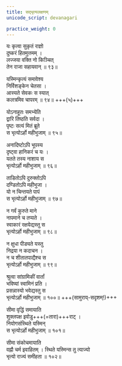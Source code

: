 ```yaml
---
title: सद्भृत्यलक्षणम्
unicode_script: devanagari

practice_weight: 0
---
```


यः कृत्वा सुकृतं राज्ञो  
दुष्करं हितमुत्तमम् ।  
लज्जया वक्ति नो किञ्चित्  
तेन राजा सहायवान् ॥ ९३॥

यस्मिन्कृत्यं समावेश्य  
निर्विशङ्केन चेतसा ।  
आस्यते सेवकः स स्यात्  
कलत्रमिव चापरम् ॥ ९४॥ +++(५)+++

योऽनाहूतः समभ्येति  
द्वारि तिष्ठति सर्वदा ।  
पृष्टः सत्यं मितं ब्रूते  
स भृत्योऽर्हो महीभुजाम् ॥ ९५॥

अनादिष्टोऽपि भूपस्य  
दृष्ट्वा हानिकरं च यः ।  
यतते तस्य नाशाय स  
भृत्योऽर्हो महीभुजाम् ॥ ९६॥

ताडितोऽपि दुरुक्तोऽपि  
दण्डितोऽपि महीभुजा ।  
यो न चिन्तयते पापं  
स भृत्योऽर्हो महीभुजाम् ॥ ९७॥

न गर्वं कुरुते माने  
नापमाने च तप्यते ।  
स्वाकारं रक्षयेद्यस्तु स  
भृत्योऽर्हो महीभुजाम् ॥ ९८॥

न क्षुधा पीड्यते यस्तु  
निद्रया न कदाचन ।  
न च शीतातपाद्यैश्च स  
भृत्योऽर्हो महीभुजाम् ॥ ९९॥

श्रुत्वा सांग्रामिकीं वार्तां  
भविष्यां स्वामिनं प्रति ।  
प्रसन्नास्यो भवेद्यस्तु स  
भृत्योऽर्हो महीभुजाम् ॥ १००॥ +++(सामुराय्-सदृशम्!)+++

सीमा वृद्धिं समायाति  
शुक्लपक्ष इवोडु+++(=तारा)+++राट् ।  
नियोगसंस्थिते यस्मिन्  
स भृत्योऽर्हो महीभुजाम् ॥ १०१॥

सीमा संकोचमायाति  
वह्नौ चर्म इवाहितम् । 
स्थिते यस्मिन्स तु त्याज्यो  
भृत्यो राज्यं समीहता ॥ १०२॥